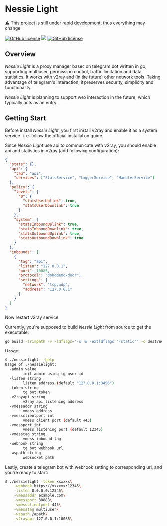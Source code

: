 # Nessie Light

:warning: This project is still under rapid development, thus everything may change.

<a href="https://github.com/Project-Nessie/nessielight/blob/master/LICENSE"><img alt="GitHub license" src="https://img.shields.io/github/license/Project-Nessie/nessielight"></a> <a href="https://app.fossa.com/projects/git%2Bgithub.com%2FProject-Nessie%2Fnessielight?ref=badge_shield" alt="FOSSA Status"><img src="https://app.fossa.com/api/projects/git%2Bgithub.com%2FProject-Nessie%2Fnessielight.svg?type=shield"/></a> <a href="https://goreportcard.com/report/github.com/Project-Nessie/nessielight"><img alt="GitHub license" src="https://goreportcard.com/badge/github.com/Project-Nessie/nessielight"></a>

## Overview

_Nessie Light_ is a proxy manager based on telegram bot written in go, supporting multiuser, permission control, traffic limitation and data statistics. It works with v2ray and (in the future) other network tools. Taking advantage of telegram's interaction, it preserves security, simplicity and functionality.

_Nessie Light_ is planning to support web interaction in the future, which typically acts as an entry.

## Getting Start

Before install _Nessie Light_, you first install v2ray and enable it as a system service. i. e. follow the official installation guide.

Since _Nessie Light_ use api to communicate with v2ray, you should enable api and statistics in v2ray (add following configuration):

```json
{
  "stats": {},
  "api": {
    "tag": "api",
    "services": ["StatsService", "LoggerService", "HandlerService"]
  },
  "policy": {
    "levels": {
      "0": {
        "statsUserUplink": true,
        "statsUserDownlink": true
      }
    },
    "system": {
      "statsInboundUplink": true,
      "statsInboundDownlink": true,
      "statsOutboundUplink": true,
      "statsOutboundDownlink": true
    }
  },
  "inbounds": [
    {
      "tag": "api",
      "listen": "127.0.0.1",
      "port": 10085,
      "protocol": "dokodemo-door",
      "settings": {
        "network": "tcp,udp",
        "address": "127.0.0.1"
      }
    }
  ]
}
```

Now restart v2ray service.

Currently, you're supposed to build _Nessie Light_ from source to get the executable:

```bash
go build -trimpath -v -ldflags='-s -w -extldflags "-static"' -o dest/nessielight ./main
```

Usage:

```bash
$ ./nessielight --help
Usage of ./nessielight:
  -admin value
    	init admin using tg user id
  -listen string
    	listen address (default "127.0.0.1:3456")
  -token string
    	tg bot token
  -v2rayapi string
    	v2ray api listening address
  -vmessaddr string
    	vmess address
  -vmessclientport int
    	vmess client port (default 443)
  -vmessport int
    	vmess listening port (default 12345)
  -vmesstag string
    	vmess inbound tag
  -webhook string
    	tg bot webhook url
  -wspath string
    	websocket path

```

Lastly, create a telegram bot with webhook setting to corresponding url, and you're ready to start:

```bash
$ ./nessielight -token xxxxxx\
    -webhook https://xxxxxx:12345\
    -listen 0.0.0.0:12345\
    -vmessaddr example.com\
    -vmessport 38888\
    -vmessclientport 443\
    -vmesstag multiuser\
    -wspath /apath\
    -v2rayapi 127.0.0.1:10085\
```

